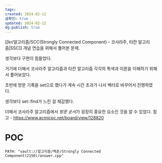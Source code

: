 ```yaml
---
tags: 
created: 2024-02-12
글확인: true
updated: 2024-02-12
dg-publish: true
---
```

[[kr/알고리즘/SCC(Strongly Connected Component) - 코사라주, 타잔 알고리즘\|SSC]] 개념 연습을 위해서 풀어본 문제.

생각보다 구현이 힘들었다.

거기에 더해서 코사라주 알고리즘과 타잔 알고리즘 각각의 특색과 이론을 이해하기 위해서 풀어보았다.

초반에 방문 기록을 set으로 했다가 계속 시간 초과가 나서 벡터로 바꾸어서 진행하였다.

생각보다 set::find가 느린 걸 체감했다.

더해서 코사라주 알고리즘에서 *방문 순서*가 굉장히 중요한 요소인 것을 알 수 있었다.
참고 - https://www.acmicpc.net/board/view/128820
# POC

```embed-c
PATH: "vault://알고리즘/백준/Strongly Connected Component(2150)/answer.cpp"
```